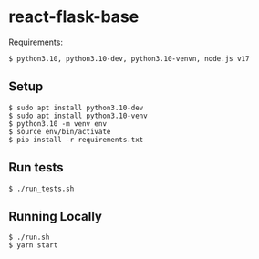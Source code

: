 # react-flask-base

Requirements:
    
    $ python3.10, python3.10-dev, python3.10-venvn, node.js v17

## Setup
    $ sudo apt install python3.10-dev
    $ sudo apt install python3.10-venv
    $ python3.10 -m venv env
    $ source env/bin/activate
    $ pip install -r requirements.txt

## Run tests
    $ ./run_tests.sh

## Running Locally
    $ ./run.sh
    $ yarn start